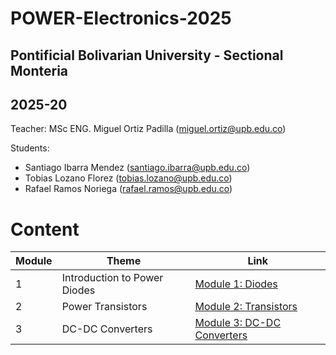 # POWER-Electronics-2025

## Pontificial Bolivarian University - Sectional Monteria
## 2025-20

Teacher: MSc ENG. Miguel Ortiz Padilla (miguel.ortiz@upb.edu.co)

Students:
- Santiago Ibarra Mendez (santiago.ibarra@upb.edu.co)
- Tobias Lozano Florez (tobias.lozano@upb.edu.co)
- Rafael Ramos Noriega (rafael.ramos@upb.edu.co)

# Content
|  Module  |           Theme            |    Link                                                   |
|----------|----------------------------|-----------------------------------------------------------|
|     1    |Introduction to Power Diodes|    [Module 1: Diodes](Module%201%20Diodes/module_1_info.md)  |
|2|Power Transistors  | [Module 2: Transistors](Module%202%20Transistors/module_2_info.md)  |
|3| DC-DC Converters |  [Module 3: DC-DC Converters](Module%203%20Converters/module_3_info.md) |

